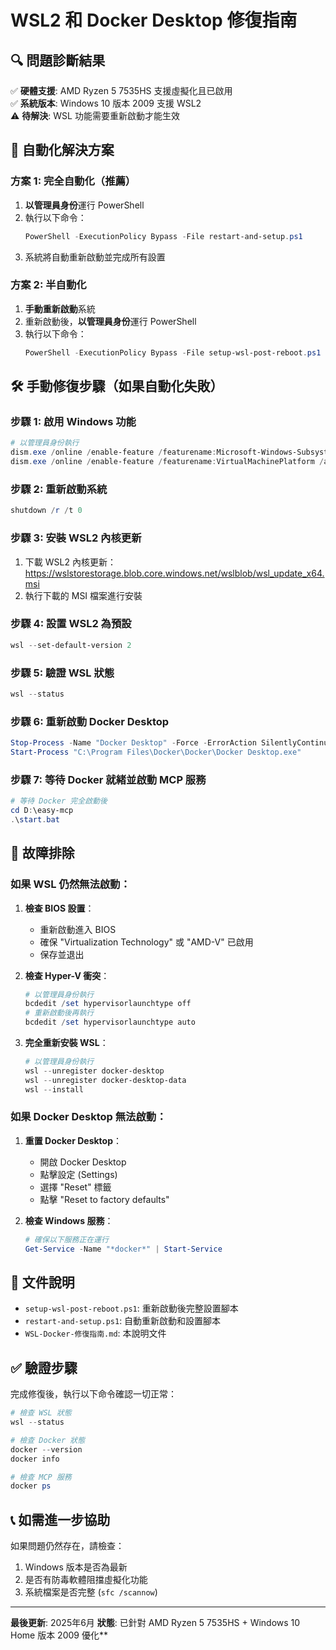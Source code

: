 # WSL2 和 Docker Desktop 修復指南

## 🔍 問題診斷結果

✅ **硬體支援**: AMD Ryzen 5 7535HS 支援虛擬化且已啟用  
✅ **系統版本**: Windows 10 版本 2009 支援 WSL2  
⚠️ **待解決**: WSL 功能需要重新啟動才能生效  

## 🚀 自動化解決方案

### 方案 1: 完全自動化（推薦）

1. **以管理員身份**運行 PowerShell
2. 執行以下命令：
   ```powershell
   PowerShell -ExecutionPolicy Bypass -File restart-and-setup.ps1
   ```
3. 系統將自動重新啟動並完成所有設置

### 方案 2: 半自動化

1. **手動重新啟動**系統
2. 重新啟動後，**以管理員身份**運行 PowerShell
3. 執行以下命令：
   ```powershell
   PowerShell -ExecutionPolicy Bypass -File setup-wsl-post-reboot.ps1
   ```

## 🛠️ 手動修復步驟（如果自動化失敗）

### 步驟 1: 啟用 Windows 功能
```powershell
# 以管理員身份執行
dism.exe /online /enable-feature /featurename:Microsoft-Windows-Subsystem-Linux /all /norestart
dism.exe /online /enable-feature /featurename:VirtualMachinePlatform /all /norestart
```

### 步驟 2: 重新啟動系統
```powershell
shutdown /r /t 0
```

### 步驟 3: 安裝 WSL2 內核更新
1. 下載 WSL2 內核更新：https://wslstorestorage.blob.core.windows.net/wslblob/wsl_update_x64.msi
2. 執行下載的 MSI 檔案進行安裝

### 步驟 4: 設置 WSL2 為預設
```powershell
wsl --set-default-version 2
```

### 步驟 5: 驗證 WSL 狀態
```powershell
wsl --status
```

### 步驟 6: 重新啟動 Docker Desktop
```powershell
Stop-Process -Name "Docker Desktop" -Force -ErrorAction SilentlyContinue
Start-Process "C:\Program Files\Docker\Docker\Docker Desktop.exe"
```

### 步驟 7: 等待 Docker 就緒並啟動 MCP 服務
```powershell
# 等待 Docker 完全啟動後
cd D:\easy-mcp
.\start.bat
```

## 🔧 故障排除

### 如果 WSL 仍然無法啟動：

1. **檢查 BIOS 設置**：
   - 重新啟動進入 BIOS
   - 確保 "Virtualization Technology" 或 "AMD-V" 已啟用
   - 保存並退出

2. **檢查 Hyper-V 衝突**：
   ```powershell
   # 以管理員身份執行
   bcdedit /set hypervisorlaunchtype off
   # 重新啟動後再執行
   bcdedit /set hypervisorlaunchtype auto
   ```

3. **完全重新安裝 WSL**：
   ```powershell
   # 以管理員身份執行
   wsl --unregister docker-desktop
   wsl --unregister docker-desktop-data
   wsl --install
   ```

### 如果 Docker Desktop 無法啟動：

1. **重置 Docker Desktop**：
   - 開啟 Docker Desktop
   - 點擊設定 (Settings)
   - 選擇 "Reset" 標籤
   - 點擊 "Reset to factory defaults"

2. **檢查 Windows 服務**：
   ```powershell
   # 確保以下服務正在運行
   Get-Service -Name "*docker*" | Start-Service
   ```

## 📁 文件說明

- `setup-wsl-post-reboot.ps1`: 重新啟動後完整設置腳本
- `restart-and-setup.ps1`: 自動重新啟動和設置腳本
- `WSL-Docker-修復指南.md`: 本說明文件

## ✅ 驗證步驟

完成修復後，執行以下命令確認一切正常：

```powershell
# 檢查 WSL 狀態
wsl --status

# 檢查 Docker 狀態
docker --version
docker info

# 檢查 MCP 服務
docker ps
```

## 📞 如需進一步協助

如果問題仍然存在，請檢查：
1. Windows 版本是否為最新
2. 是否有防毒軟體阻擋虛擬化功能
3. 系統檔案是否完整 (`sfc /scannow`)

---
**最後更新**: 2025年6月
**狀態**: 已針對 AMD Ryzen 5 7535HS + Windows 10 Home 版本 2009 優化** 